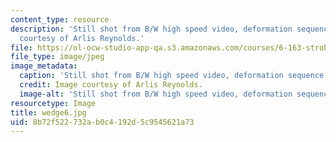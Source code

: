 ```yaml
---
content_type: resource
description: 'Still shot from B/W high speed video, deformation sequence #6. Image
  courtesy of Arlis Reynolds.'
file: https://ol-ocw-studio-app-qa.s3.amazonaws.com/courses/6-163-strobe-project-laboratory-fall-2005/8b72f522732ab0c4192d5c9545621a73_wedge6.jpg
file_type: image/jpeg
image_metadata:
  caption: 'Still shot from B/W high speed video, deformation sequence #6.'
  credit: Image courtesy of Arlis Reynolds.
  image-alt: 'Still shot from B/W high speed video, deformation sequence #6.'
resourcetype: Image
title: wedge6.jpg
uid: 8b72f522-732a-b0c4-192d-5c9545621a73
---
```

